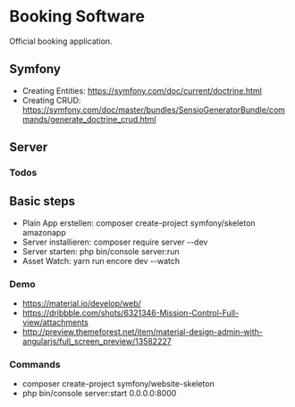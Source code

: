 # Booking Software
Official booking application.

## Symfony
* Creating Entities: https://symfony.com/doc/current/doctrine.html
* Creating CRUD: https://symfony.com/doc/master/bundles/SensioGeneratorBundle/commands/generate_doctrine_crud.html


## Server


### Todos

## Basic steps
* Plain App erstellen: composer create-project symfony/skeleton amazonapp
* Server installieren: composer require server --dev
* Server starten: php bin/console server:run
* Asset Watch: yarn run encore dev --watch


### Demo
* https://material.io/develop/web/
* https://dribbble.com/shots/6321346-Mission-Control-Full-view/attachments
* http://preview.themeforest.net/item/material-design-admin-with-angularjs/full_screen_preview/13582227


### Commands
* composer create-project symfony/website-skeleton
* php bin/console server:start 0.0.0.0:8000

